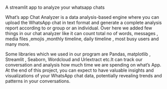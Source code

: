 A streamlit app to analyze your whatsapp chats

What’s app Chat Analyzer is a data analysis-based engine where you can upload the WhatsApp chat in text format and generate a complete analysis report according to or group or an individual.
Over here we added few things in our chat analyzer like it can count total no of words, messages , media files ,emojis ,monthly timeline, daily timeline , most busy users and many more.

Some libraries which we used in our program are Pandas, matplotlib , Streamlit , Seaborn, Wordcloud and Urlextract etc.It can track our conversation and analysis how much time we are spending on what’s App.
At the end of this project, you can expect to have valuable insights and visualizations of your WhatsApp chat data, potentially revealing trends and patterns in your conversations.



